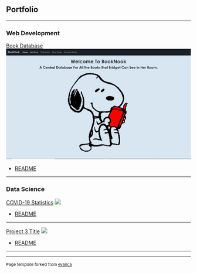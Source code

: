 ## Portfolio

---

### Web Development
[Book Database](https://sleepy-bayou-15339.herokuapp.com/site/Home.html)
<img src="images/webpage-thumbnail.JPG?raw=true"/>
- [README](http://example.com/)
---
### Data Science
[COVID-19 Statistics](/pdf/sample_presentation.pdf)
<img src="images/dummy_thumbnail.jpg?raw=true"/>
- [README](http://example.com/)
---
[Project 3 Title](http://example.com/)
<img src="images/dummy_thumbnail.jpg?raw=true"/>
- [README](http://example.com/)
---






---
<p style="font-size:11px">Page template forked from <a href="https://github.com/evanca/quick-portfolio">evanca</a></p>
<!-- Remove above link if you don't want to attibute -->
